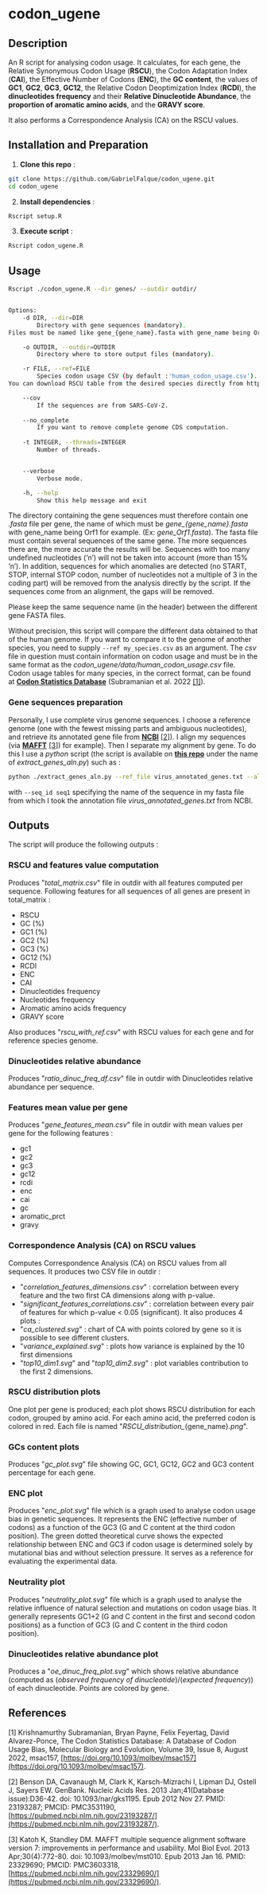 # codon_ugene

## Description
An R script for analysing codon usage. It calculates, for each gene, the Relative Synonymous Codon Usage (**RSCU**), the Codon Adaptation Index (**CAI**), the Effective Number of Codons (**ENC**), the **GC content**, the values of **GC1**, **GC2**, **GC3**, **GC12**, the Relative Codon Deoptimization Index (**RCDI**), the **dinucleotides frequency** and their **Relative Dinucleotide Abundance**, the **proportion of aromatic amino acids**, and the **GRAVY score**.

It also performs a Correspondence Analysis (CA) on the RSCU values.

## Installation and Preparation
1. **Clone this repo** :
```bash
git clone https://github.com/GabrielFalque/codon_ugene.git
cd codon_ugene
```
   
2. **Install dependencies** :
```bash
Rscript setup.R
```

3. **Execute script** :
```bash
Rscript codon_ugene.R
```

## Usage
```bash
Rscript ./codon_ugene.R --dir genes/ --outdir outdir/


Options:
	-d DIR, --dir=DIR
		Directory with gene sequences (mandatory).
Files must be named like gene_{gene_name}.fasta with gene_name being Orf1 for example. (Ex : gene_Orf1.fasta

	-o OUTDIR, --outdir=OUTDIR
		Directory where to store output files (mandatory).

	-r FILE, --ref=FILE
		Species codon usage CSV (by default :'human_codon_usage.csv'). 
You can download RSCU table from the desired species directly from http://codonstatsdb.unr.edu/index.html.

	--cov
		If the sequences are from SARS-CoV-2.
		
	--no_complete
		If you want to remove complete genome CDS computation.
		
	-t INTEGER, --threads=INTEGER
		Number of threads.


	--verbose
		Verbose mode.

	-h, --help
		Show this help message and exit
```
The directory containing the gene sequences must therefore contain one *.fasta* file per gene, the name of which must be *gene_{gene_name}.fasta* with gene_name being Orf1 for example. (Ex: *gene_Orf1.fasta*). The fasta file must contain several sequences of the same gene. The more sequences there are, the more accurate the results will be. Sequences with too many undefined nucleotides (‘n’) will not be taken into account (more than 15% ‘n’). In addition, sequences for which anomalies are detected (no START, STOP, internal STOP codon, number of nucleotides not a multiple of 3 in the coding part) will be removed from the analysis directly by the script. If the sequences come from an alignment, the gaps will be removed.

Please keep the same sequence name (in the header) between the different gene FASTA files.

Without precision, this script will compare the different data obtained to that of the human genome. If you want to compare it to the genome of another species, you need to supply `--ref my_species.csv` as an argument. The *csv* file in question must contain information on codon usage and must be in the same format as the *codon_ugene/data/human_codon_usage.csv* file. Codon usage tables for many species, in the correct format, can be found at __[Codon Statistics Database](http://codonstatsdb.unr.edu/index.html)__ (Subramanian et al. 2022 [[1]](#1)).

### Gene sequences preparation

Personally, I use complete virus genome sequences. I choose a reference genome (one with the fewest missing parts and ambiguous nucleotides), and retrieve its annotated gene file from __[NCBI](https://www.ncbi.nlm.nih.gov/)__ [[2]](#2)). I align my sequences (via __[MAFFT](https://mafft.cbrc.jp/alignment/server/index.html)__ [[3]](#3)) for example). Then I separate my alignment by gene. To do this I use a *python* script (the script is available on __[this repo](https://github.com/GabrielFalque/fasta_tools)__ under the name of *extract_genes_aln.py*) such as :
```bash
python ./extract_genes_aln.py --ref_file virus_annotated_genes.txt --aligned_file complete_genome_sequences.mafft.fasta --seq_id seq1 --output_directory my/results/
```
with `--seq_id seq1` specifying the name of the sequence in my fasta file from which I took the annotation file *virus_annotated_genes.txt* from NCBI.

## Outputs

The script will produce the following outputs :

### RSCU and features value computation

Produces "*total_matrix.csv*" file in outdir with all features computed per sequence. Following features for all sequences of all genes are present in total_matrix :
 - RSCU
 - GC (%)
 - GC1 (%)
 - GC2 (%)
 - GC3 (%)
 - GC12 (%)
 - RCDI
 - ENC
 - CAI
 - Dinucleotides frequency
 - Nucleotides frequency
 - Aromatic amino acids frequency
 - GRAVY score
 
 Also produces "*rscu_with_ref.csv*" with RSCU values for each gene and for reference species genome.

### Dinucleotides relative abundance 

Produces "*ratio_dinuc_freq_df.csv*" file in outdir with Dinucleotides relative abundance per sequence.

### Features mean value per gene

Produces "*gene_features_mean.csv*" file in outdir with mean values per gene for the following features :
 - gc1
 - gc2
 - gc3
 - gc12
 - rcdi
 - enc
 - cai
 - gc
 - aromatic_prct
 - gravy

### Correspondence Analysis (CA) on RSCU values

Computes Correspondence Analysis (CA) on RSCU values from all sequences. It produces two CSV file in outdir :
 - "*correlation_features_dimensions.csv*" : correlation between every feature and the two first CA dimensions along with p-value.
 - "*significant_features_correlations.csv*" : correlation between every pair of features for which p-value < 0.05 (significant).
It also produces 4 plots :
 - "*ca_clustered.svg*" : chart of CA with points colored by gene so it is possible to see different clusters.
 - "*variance_explained.svg*" : plots how variance is explained by the 10 first dimensions
 - "*top10_dim1.svg*" and "*top10_dim2.svg*" : plot variables contribution to the first 2 dimensions.
 
### RSCU distribution plots

One plot per gene is produced; each plot shows RSCU distribution for each codon, grouped by amino acid. For each amino acid, the preferred codon is colored in red. Each file is named "*RSCU_distribution_*{gene_name}*.png*".

### GCs content plots

Produces "*gc_plot.svg*" file showing GC, GC1, GC12, GC2 and GC3 content percentage for each gene.

### ENC plot

Produces "*enc_plot.svg*" file which is a graph used to analyse codon usage bias in genetic sequences. It represents the ENC (effective number of codons) as a function of the GC3 (G and C content at the third codon position).  The green dotted theoretical curve shows the expected relationship between ENC and GC3 if codon usage is determined solely by mutational bias and without selection pressure. It serves as a reference for evaluating the experimental data.

### Neutrality plot 

Produces "*neutrality_plot.svg*" file which is a graph used to analyse the relative influence of natural selection and mutations on codon usage bias. It generally represents GC1+2 (G and C content in the first and second codon positions) as a function of GC3 (G and C content in the third codon position).

### Dinucleotides relative abundance plot

Produces a "*oe_dinuc_freq_plot.svg*" which shows relative abundance (computed as (*observed frequency of dinucleotide*)/(*expected frequency*)) of each dinucleotide. Points are colored by gene.

## References
<a id="1">[1]</a> 
Krishnamurthy Subramanian, Bryan Payne, Felix Feyertag, David Alvarez-Ponce, The Codon Statistics Database: A Database of Codon Usage Bias, Molecular Biology and Evolution, Volume 39, Issue 8, August 2022, msac157, [https://doi.org/10.1093/molbev/msac157](https://doi.org/10.1093/molbev/msac157). 

<a id="2">[2]</a> 
Benson DA, Cavanaugh M, Clark K, Karsch-Mizrachi I, Lipman DJ, Ostell J, Sayers EW. GenBank. Nucleic Acids Res. 2013 Jan;41(Database issue):D36-42. doi: 10.1093/nar/gks1195. Epub 2012 Nov 27. PMID: 23193287; PMCID: PMC3531190, [https://pubmed.ncbi.nlm.nih.gov/23193287/](https://pubmed.ncbi.nlm.nih.gov/23193287/). 

<a id="3">[3]</a> 
Katoh K, Standley DM. MAFFT multiple sequence alignment software version 7: improvements in performance and usability. Mol Biol Evol. 2013 Apr;30(4):772-80. doi: 10.1093/molbev/mst010. Epub 2013 Jan 16. PMID: 23329690; PMCID: PMC3603318, [https://pubmed.ncbi.nlm.nih.gov/23329690/](https://pubmed.ncbi.nlm.nih.gov/23329690/). 
